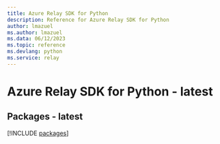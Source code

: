 ```yaml
---
title: Azure Relay SDK for Python
description: Reference for Azure Relay SDK for Python
author: lmazuel
ms.author: lmazuel
ms.data: 06/12/2023
ms.topic: reference
ms.devlang: python
ms.service: relay
---
```

# Azure Relay SDK for Python - latest
## Packages - latest
[!INCLUDE [packages](relay-index.md)]